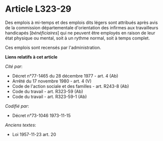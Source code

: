# Article L323-29

Des emplois à mi-temps et des emplois dits légers sont attribués après avis de la commission départementale d'orientation des
infirmes aux travailleurs handicapés [*bénéficiaires*] qui ne peuvent être employés en raison de leur état physique ou
mental, soit à un rythme normal, soit à temps complet.

Ces emplois sont recensés par l'administration.

**Liens relatifs à cet article**

_Cité par_:

  - Décret n°77-1465 du 28 décembre 1977 - art. 4 (Ab)
  - Arrêté du 17 novembre 1980 - art. 4 (V)
  - Code de l'action sociale et des familles - art. R243-8 (Ab)
  - Code du travail - art. R323-59 (Ab)
  - Code du travail - art. R323-59-1 (Ab)

_Codifié par_:

  - Décret n°73-1046 1973-11-15

_Anciens textes_:

  - Loi  1957-11-23 art. 20

